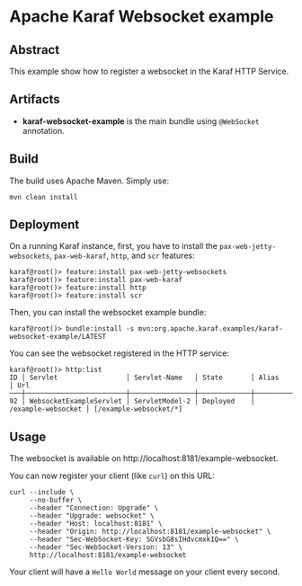 <!--
    Licensed to the Apache Software Foundation (ASF) under one
    or more contributor license agreements.  See the NOTICE file
    distributed with this work for additional information
    regarding copyright ownership.  The ASF licenses this file
    to you under the Apache License, Version 2.0 (the
    "License"); you may not use this file except in compliance
    with the License.  You may obtain a copy of the License at

      http://www.apache.org/licenses/LICENSE-2.0

    Unless required by applicable law or agreed to in writing,
    software distributed under the License is distributed on an
    "AS IS" BASIS, WITHOUT WARRANTIES OR CONDITIONS OF ANY
    KIND, either express or implied.  See the License for the
    specific language governing permissions and limitations
    under the License.
-->
# Apache Karaf Websocket example

## Abstract

This example show how to register a websocket in the Karaf HTTP Service.

## Artifacts

* **karaf-websocket-example** is the main bundle using `@WebSocket` annotation.

## Build

The build uses Apache Maven. Simply use:

```
mvn clean install
```

## Deployment

On a running Karaf instance, first, you have to install the `pax-web-jetty-websockets`, `pax-web-karaf`, `http`, and `scr` features:

```
karaf@root()> feature:install pax-web-jetty-websockets
karaf@root()> feature:install pax-web-karaf
karaf@root()> feature:install http
karaf@root()> feature:install scr
```

Then, you can install the websocket example bundle:

```
karaf@root()> bundle:install -s mvn:org.apache.karaf.examples/karaf-websocket-example/LATEST
```

You can see the websocket registered in the HTTP service:

```
karaf@root()> http:list
ID │ Servlet                 │ Servlet-Name   │ State       │ Alias              │ Url
───┼─────────────────────────┼────────────────┼─────────────┼────────────────────┼───────────────────────
92 │ WebsocketExampleServlet │ ServletModel-2 │ Deployed    │ /example-websocket │ [/example-websocket/*]
```

## Usage

The websocket is available on http://localhost:8181/example-websocket.

You can now register your client (like `curl`) on this URL:

```
curl --include \
     --no-buffer \
     --header "Connection: Upgrade" \
     --header "Upgrade: websocket" \
     --header "Host: localhost:8181" \
     --header "Origin: http://localhost:8181/example-websocket" \
     --header "Sec-WebSocket-Key: SGVsbG8sIHdvcmxkIQ==" \
     --header "Sec-WebSocket-Version: 13" \
     http://localhost:8181/example-websocket
```

Your client will have a `Hello World` message on your client every second.